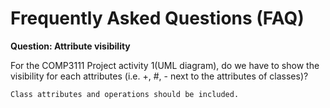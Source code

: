 # Frequently Asked Questions (FAQ)

**Question: Attribute visibility**

For the COMP3111 Project activity 1(UML diagram), do we have to show the visibility for each attributes (i.e. +, #, - next to the attributes of classes)? 

	Class attributes and operations should be included. 